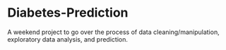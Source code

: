 # Diabetes-Prediction

A weekend project to go over the process of data cleaning/manipulation, exploratory data analysis, and prediction.
